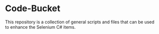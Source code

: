 # Code-Bucket

This repository is a collection of general scripts and files that can be used to enhance the Selenium C# items.
